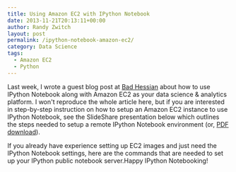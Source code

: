 ```yaml
---
title: Using Amazon EC2 with IPython Notebook
date: 2013-11-21T20:13:11+00:00
author: Randy Zwitch
layout: post
permalink: /ipython-notebook-amazon-ec2/
category: Data Science
tags:
  - Amazon EC2
  - Python
---
```

Last week, I wrote a guest blog post at <a title="Guest post at Bad Hessian" href="http://badhessian.org/2013/11/cluster-computing-for-027hr-using-amazon-ec2-and-ipython-notebook/" target="_blank">Bad Hessian</a> about how to use IPython Notebook along with Amazon EC2 as your data science & analytics platform. I won't reproduce the whole article here, but if you are interested in step-by-step instruction on how to setup an Amazon EC2 instance to use IPython Notebook, see the SlideShare presentation below which outlines the steps needed to setup a remote IPython Notebook environment (or, <a title="amazon-ec2-ipython-installation PDF" href="http://randyzwitch.com/wp-content/uploads/2013/11/cluster-computing-ipython-ec2.pdf" target="_blank">PDF download</a>).



If you already have experience setting up EC2 images and just need the IPython Notebook settings, here are the commands that are needed to set up your IPython public notebook server.Happy IPython Notebooking!
